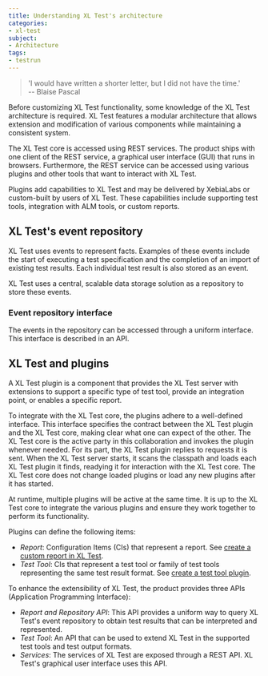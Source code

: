 ```yaml
---
title: Understanding XL Test's architecture
categories:
- xl-test
subject:
- Architecture
tags:
- testrun
---
```


> 'I would have written a shorter letter, but I did not have the time.'  
>   -- Blaise Pascal

Before customizing XL Test functionality, some knowledge of the XL Test architecture is required. XL Test features a modular architecture that allows extension and modification of various components while maintaining a consistent system.

<!---
This diagram provides a high-level overview of the system architecture:

![XL Test Architecture](images/xl-test-architecture.png)
--->

The XL Test core is accessed using REST services. The product ships with one client of the REST service, a graphical user interface (GUI) that runs in browsers. Furthermore, the REST service can be accessed using various plugins and other tools that want to interact with XL Test.

Plugins add capabilities to XL Test and may be delivered by XebiaLabs or custom-built by users of XL Test. These capabilities include supporting test tools, integration with ALM tools, or custom reports.

## XL Test's event repository

XL Test uses events to represent facts. Examples of these events include the start of executing a test specification and the completion of an import of existing test results. Each individual test result is also stored as an event.

XL Test uses a central, scalable data storage solution as a repository to store these events.

### Event repository interface

The events in the repository can be accessed through a uniform interface. This interface is described in an API.

## XL Test and plugins

A XL Test plugin is a component that provides the XL Test server with extensions to support a specific type of test tool, provide an integration point, or enables a specific report.

To integrate with the XL Test core, the plugins adhere to a well-defined interface. This interface specifies the contract between the XL Test plugin and the XL Test core, making  clear what one can expect of the other. The XL Test core is the active party in this collaboration and invokes the plugin whenever needed. For its part, the XL Test plugin replies to requests it is sent. When the XL Test server starts, it scans the classpath and loads each XL Test plugin it finds, readying it for interaction with the XL Test core. The XL Test core does not change loaded plugins or load any new plugins after it has started.

At runtime, multiple plugins will be active at the same time. It is up to the XL Test core to integrate the various plugins and ensure they work together to perform its functionality.

Plugins can define the following items:

- _Report_: Configuration Items (CIs) that represent a report. See [create a custom report in XL Test](/xl-test/how-to/create-a-custom-report-in-xl-test.html).
- _Test Tool_: CIs that represent a test tool or family of test tools representing the same test result format. See [create a test tool plugin](/xl-test/how-to/create-a-test-tool-plugin.html).

To enhance the extensibility of XL Test, the product provides three APIs (Application Programming Interface):

- _Report and Repository API_: This API provides a uniform way to query XL Test's event repository to obtain test results that can be interpreted and represented.
- _Test Tool_: An API that can be used to extend XL Test in the supported test tools and test output formats.
- _Services_: The services of XL Test are exposed through a REST API. XL Test's graphical user interface uses this API.

